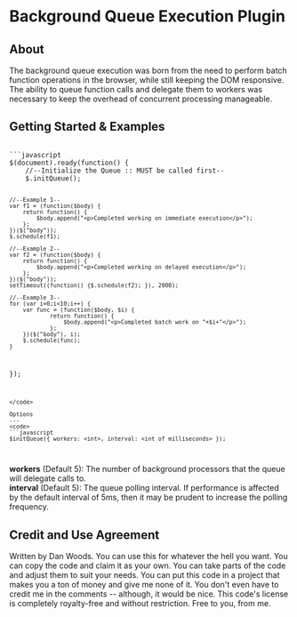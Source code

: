 Background Queue Execution Plugin
===

About
---
The background queue execution was born from the need to perform batch function operations in the browser, while still keeping the DOM responsive. The ability to queue function calls and delegate them to workers was necessary to keep the overhead of concurrent processing manageable.

Getting Started & Examples
---
<code>
```javascript
$(document).ready(function() {
	//--Initialize the Queue :: MUST be called first--
	$.initQueue();
    
	//--Example 1--
	var f1 = (function($body) {
	    return function() {
	        $body.append("<p>Completed working on immediate execution</p>");
	    };
	})($("body"));   
	$.schedule(f1);

	//--Example 2--
	var f2 = (function($body) {
	    return function() {
	        $body.append("<p>Completed working on delayed execution</p>");
	    };
	})($("body"));
	setTimeout((function() {$.schedule(f2); }), 2000);

	//--Example 3--
	for (var i=0;i<10;i++) {
	    var func = (function($body, $i) {
	            return function() {
	                $body.append("<p>Completed batch work on "+$i+"</p>");
	            };
	    })($("body"), i);
	    $.schedule(func);
	}
});
```
</code>

Options
---
<code>
```javascript
$initQueue({ workers: <int>, interval: <int of milliseconds> });
```
</code>

<strong>workers</strong> (Default 5): The number of background processors that the queue will delegate calls to.
<br/>
<strong>interval</strong> (Default 5): The queue polling interval. If performance is affected by the default interval of 5ms, then it may be prudent to increase the polling frequency.

Credit and Use Agreement
---
Written by Dan Woods. You can use this for whatever the hell you want. You can copy the code and claim it as your own. You can take parts of the code and adjust them to suit your needs. You can put this code in a project that makes you a ton of money and give me none of it. You don't even have to credit me in the comments -- although, it would be nice. This code's license is completely royalty-free and without restriction. Free to you, from me.
